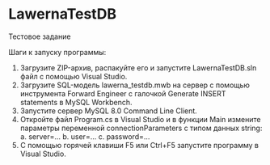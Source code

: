 # LawernaTestDB
Тестовое задание

Шаги к запуску программы:
1. Загрузите ZIP-архив, распакуйте его и запустите LawernaTestDB.sln файл с помощью Visual Studio.
2. Загрузите SQL-модель lawerna_testdb.mwb на сервер с помощью инструмента Forward Engineer с галочкой Generate INSERT statements в MySQL Workbench.
3. Запустите сервер MySQL 8.0 Command Line Client.
4. Откройте файл Program.cs в Visual Studio и в функции Main измените параметры переменной connectionParameters с типом данных string:
a. server=...
b. user=...
c. password=...
5. С помощью горячей клавиши F5 или Ctrl+F5 запустите программу в Visual Studio.

